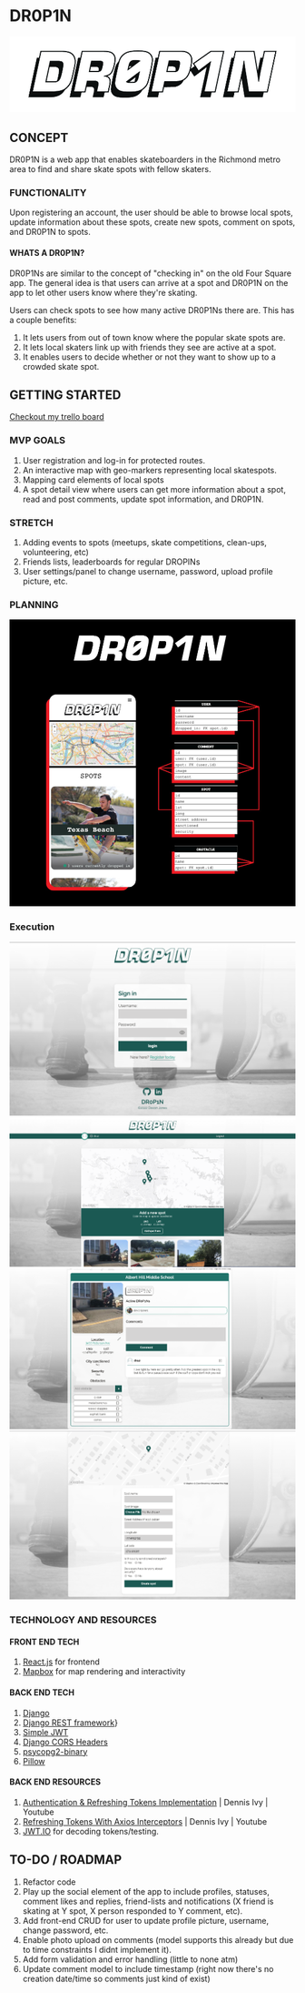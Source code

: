 # DR0P1N

![DR0P1N LOGO](./readMeAssets/dropinlogo.jpg)

## CONCEPT

DR0P1N is a web app that enables skateboarders in the Richmond metro area to find and share skate spots with fellow skaters.

### FUNCTIONALITY

Upon registering an account, the user should be able to browse local spots, update information about these spots, create new spots, comment on spots, and DR0P1N to spots.

#### WHATS A DR0P1N?

DR0P1Ns are similar to the concept of "checking in" on the old Four Square app. The general idea is that users can arrive at a spot and DR0P1N on the app to let other users know where they're skating.

Users can check spots to see how many active DR0P1Ns there are. This has a couple benefits:

1. It lets users from out of town know where the popular skate spots are.
2. It lets local skaters link up with friends they see are active at a spot.
3. It enables users to decide whether or not they want to show up to a crowded skate spot.

## GETTING STARTED

[Checkout my trello board](https://trello.com/b/V4GlD6DK/dr0p1n)

### MVP GOALS

1. User registration and log-in for protected routes.
2. An interactive map with geo-markers representing local skatespots.
3. Mapping card elements of local spots
4. A spot detail view where users can get more information about a spot, read and post comments, update spot information, and DR0P1N.

### STRETCH

1. Adding events to spots (meetups, skate competitions, clean-ups, volunteering, etc)
2. Friends lists, leaderboards for regular DROPINs
3. User settings/panel to change username, password, upload profile picture, etc.

### PLANNING

![DR0P1N ERD AND WIREFRAME](./readMeAssets/dr0p1n_ERD_wireframe.jpg)

### Execution

![DR0P1N Login page](./readMeAssets/login.png)
![DR0P1N home page](./readMeAssets/home.png)
![DR0P1N spot detail page](./readMeAssets/spotdetail.png)
![DR0P1N home page](./readMeAssets/addspot.png)

### TECHNOLOGY AND RESOURCES

#### FRONT END TECH
1. [React.js](https://beta.reactjs.org/) for frontend
2. [Mapbox](https://docs.mapbox.com/) for map rendering and interactivity

#### BACK END TECH
1. [Django](https://docs.djangoproject.com/en/4.1/)
2. [Django REST framework](https://www.django-rest-framework.org/)}
3. [Simple JWT](https://django-rest-framework-simplejwt.readthedocs.io/en/latest/index.html)
4. [Django CORS Headers](https://pypi.org/project/django-cors-headers/)
5. [psycopg2-binary](https://pypi.org/project/psycopg2-binary/)
6. [Pillow](https://pillow.readthedocs.io/en/stable/installation.html)

#### BACK END RESOURCES
1. [Authentication & Refreshing Tokens Implementation](https://youtu.be/xjMP0hspNLE) | Dennis Ivy | Youtube
2. [Refreshing Tokens With Axios Interceptors](https://youtu.be/16-1mTdGBoM) | Dennis Ivy | Youtube
3. [JWT.IO](https://jwt.io/) for decoding tokens/testing.

## TO-DO / ROADMAP

1. Refactor code
2. Play up the social element of the app to include profiles, statuses, comment likes and replies, friend-lists and notifications (X friend is skating at Y spot, X person responded to Y comment, etc).
3. Add front-end CRUD for user to update profile picture, username, change password, etc.
4. Enable photo upload on comments (model supports this already but due to time constraints I didnt implement it).
5. Add form validation and error handling (little to none atm)
6. Update comment model to include timestamp (right now there's no creation date/time so comments just kind of exist)

